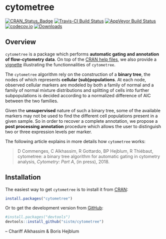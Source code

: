 
<!-- README.md is generated from README.Rmd. Please edit that file -->

# cytometree

[![CRAN\_Status\_Badge](http://www.r-pkg.org/badges/version/cytometree)](https://cran.r-project.org/package=cytometree)
[![Travis-CI Build
Status](https://travis-ci.org/sistm/cytometree.svg?branch=master)](https://travis-ci.org/sistm/cytometree)
[![AppVeyor Build
Status](https://ci.appveyor.com/api/projects/status/github/sistm/cytometree?branch=master&svg=true)](https://ci.appveyor.com/project/borishejblum/cytometree)
[![codecov.io](https://codecov.io/github/sistm/Cytometree/coverage.svg?branch=master)](https://codecov.io/github/sistm/Cytometree?branch=master)
[![Downloads](https://cranlogs.r-pkg.org/badges/cytometree?color=blue)](https://www.r-pkg.org/pkg/cytometree)

## Overview

`cytometree` is a package which performs **automatic gating and
annotation of flow-cytometry data**. On top of the [CRAN help
files](https://cran.r-project.org/package=cytometree/cytometree.pdf), we
also provide a
[vignette](https://cran.r-project.org/package=cytometree/vignettes/autogating_cytometree.html)
illustrating the functionnalities of `cytometree`.

The `cytometree` algorithm rely on the construction of a **binary
tree**, the nodes of which represents **cellular (sub)populations**. At
each node, observed cellular markers are modeled by both a family of
normal and a family of normal mixture distributions and splitting of
cells into further subpopulations is decided according to a normalized
difference of AIC between the two families.

Given the **unsupervised** nature of such a binary tree, some of the
available markers may not be used to find the different cell populations
present in a given sample. So in order to recover a complete annotation,
we propose a **post processing annotation** procedure which allows the
user to distinguish two or three expression levels per marker.

The following article explains in more details how `cytometree` works:

> D Commenges, C Alkhassim, R Gottardo, BP Hejblum, R Thiébaut,
> cytometree: a binary tree algorithm for automatic gating in cytometry
> analysis, *Cytometry: Part A*, (in press), 2018.

## Installation

The easiest way to get `cytometree` is to install it from
[CRAN](https://cran.r-project.org/package=cytometree):

``` r
install.packages("cytometree")
```

Or to get the development version from
[GitHub](https://github.com/sistm/cytometree):

``` r
#install.packages("devtools")
devtools::install_github("sistm/cytometree")
```

– Chariff Alkhassim & Boris Hejblum
